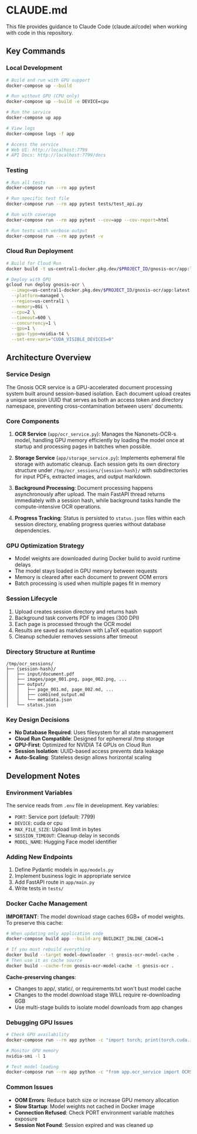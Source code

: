 # CLAUDE.md

This file provides guidance to Claude Code (claude.ai/code) when working with code in this repository.

## Key Commands

### Local Development
```bash
# Build and run with GPU support
docker-compose up --build

# Run without GPU (CPU only)
docker-compose up --build -e DEVICE=cpu

# Run the service
docker-compose up app

# View logs
docker-compose logs -f app

# Access the service
# Web UI: http://localhost:7799
# API Docs: http://localhost:7799/docs
```

### Testing
```bash
# Run all tests
docker-compose run --rm app pytest

# Run specific test file
docker-compose run --rm app pytest tests/test_api.py

# Run with coverage
docker-compose run --rm app pytest --cov=app --cov-report=html

# Run tests with verbose output
docker-compose run --rm app pytest -v
```

### Cloud Run Deployment
```bash
# Build for Cloud Run
docker build -t us-central1-docker.pkg.dev/$PROJECT_ID/gnosis-ocr/app:latest .

# Deploy with GPU
gcloud run deploy gnosis-ocr \
  --image=us-central1-docker.pkg.dev/$PROJECT_ID/gnosis-ocr/app:latest \
  --platform=managed \
  --region=us-central1 \
  --memory=8Gi \
  --cpu=2 \
  --timeout=600 \
  --concurrency=1 \
  --gpu=1 \
  --gpu-type=nvidia-t4 \
  --set-env-vars="CUDA_VISIBLE_DEVICES=0"
```

## Architecture Overview

### Service Design
The Gnosis OCR service is a GPU-accelerated document processing system built around session-based isolation. Each document upload creates a unique session UUID that serves as both an access token and directory namespace, preventing cross-contamination between users' documents.

### Core Components

1. **OCR Service** (`app/ocr_service.py`): Manages the Nanonets-OCR-s model, handling GPU memory efficiently by loading the model once at startup and processing pages in batches when possible.

2. **Storage Service** (`app/storage_service.py`): Implements ephemeral file storage with automatic cleanup. Each session gets its own directory structure under `/tmp/ocr_sessions/{session-hash}/` with subdirectories for input PDFs, extracted images, and output markdown.

3. **Background Processing**: Document processing happens asynchronously after upload. The main FastAPI thread returns immediately with a session hash, while background tasks handle the compute-intensive OCR operations.

4. **Progress Tracking**: Status is persisted to `status.json` files within each session directory, enabling progress queries without database dependencies.

### GPU Optimization Strategy
- Model weights are downloaded during Docker build to avoid runtime delays
- The model stays loaded in GPU memory between requests
- Memory is cleared after each document to prevent OOM errors
- Batch processing is used when multiple pages fit in memory

### Session Lifecycle
1. Upload creates session directory and returns hash
2. Background task converts PDF to images (300 DPI)
3. Each page is processed through the OCR model
4. Results are saved as markdown with LaTeX equation support
5. Cleanup scheduler removes sessions after timeout

### Directory Structure at Runtime
```
/tmp/ocr_sessions/
├── {session-hash}/
│   ├── input/document.pdf
│   ├── images/page_001.png, page_002.png, ...
│   ├── output/
│   │   ├── page_001.md, page_002.md, ...
│   │   ├── combined_output.md
│   │   └── metadata.json
│   └── status.json
```

### Key Design Decisions
- **No Database Required**: Uses filesystem for all state management
- **Cloud Run Compatible**: Designed for ephemeral /tmp storage
- **GPU-First**: Optimized for NVIDIA T4 GPUs on Cloud Run
- **Session Isolation**: UUID-based access prevents data leakage
- **Auto-Scaling**: Stateless design allows horizontal scaling

## Development Notes

### Environment Variables
The service reads from `.env` file in development. Key variables:
- `PORT`: Service port (default: 7799)
- `DEVICE`: cuda or cpu
- `MAX_FILE_SIZE`: Upload limit in bytes
- `SESSION_TIMEOUT`: Cleanup delay in seconds
- `MODEL_NAME`: Hugging Face model identifier

### Adding New Endpoints
1. Define Pydantic models in `app/models.py`
2. Implement business logic in appropriate service
3. Add FastAPI route in `app/main.py`
4. Write tests in `tests/`

### Docker Cache Management

**IMPORTANT**: The model download stage caches 6GB+ of model weights. To preserve this cache:

```bash
# When updating only application code
docker-compose build app --build-arg BUILDKIT_INLINE_CACHE=1

# If you must rebuild everything
docker build --target model-downloader -t gnosis-ocr-model-cache .
# Then use it as cache source
docker build --cache-from gnosis-ocr-model-cache -t gnosis-ocr .
```

**Cache-preserving changes**:
- Changes to app/, static/, or requirements.txt won't bust model cache
- Changes to the model download stage WILL require re-downloading 6GB
- Use multi-stage builds to isolate model downloads from app changes

### Debugging GPU Issues
```bash
# Check GPU availability
docker-compose run --rm app python -c "import torch; print(torch.cuda.is_available())"

# Monitor GPU memory
nvidia-smi -l 1

# Test model loading
docker-compose run --rm app python -c "from app.ocr_service import OCRService; ocr = OCRService(); ocr.load_model()"
```

### Common Issues
- **OOM Errors**: Reduce batch size or increase GPU memory allocation
- **Slow Startup**: Model weights not cached in Docker image
- **Connection Refused**: Check PORT environment variable matches exposure
- **Session Not Found**: Session expired and was cleaned up